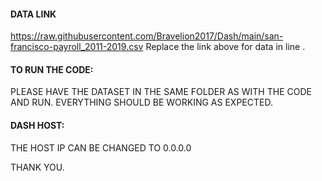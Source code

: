 #### DATA LINK
https://raw.githubusercontent.com/Bravelion2017/Dash/main/san-francisco-payroll_2011-2019.csv
Replace the link above for data in line .

#### TO RUN THE CODE:

PLEASE HAVE THE DATASET IN THE SAME FOLDER AS 
WITH THE CODE AND RUN.
EVERYTHING SHOULD BE WORKING AS EXPECTED.

#### DASH HOST:
THE HOST IP CAN BE CHANGED TO 0.0.0.0

THANK YOU.
